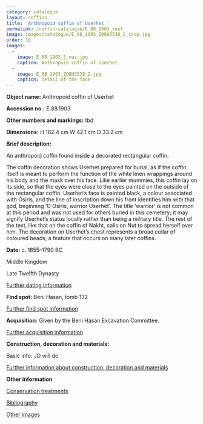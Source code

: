 ```yaml
---
category: catalogue
layout: coffins
title: 'Anthropoid coffin of Userhet '
permalink: /coffin-catalogue/E_88_1903_test
image: images/catalogue/E_88_1903_ZQ8H3538_2_crop.jpg
order: 16
images: 
  -
    image: E_88_1903_5_mas.jpg
    caption: Anthropoid coffin of Userhet
  -
    image: E_88_1903_ZQ8H3538_2.jpg
    caption: Detail of the face
---
```


**Object name:** 
Anthropoid coffin of Userhet 

**Accession no.:** 
E.88.1903

**Other numbers and markings:**
tbd

**Dimensions:** 
H 182.4 cm
W 42.1 cm
D 33.2 cm

**Brief description:** 

An anthropoid coffin  found inside a decorated rectangular coffin. 

The coffin decoration shows Userhet prepared for burial, as if the
coffin itself is meant to perform
the function of the white linen wrappings around his body and the mask
over his face. Like earlier mummies, this coffin lay on its side, so
that the eyes were close to the eyes painted on the outside of the
rectangular coffin. Userhet’s face is painted black, a colour associated
with Osiris, and the line of inscription down his front identifies him
with that god, beginning ‘O Osiris, warrior Userhet’. The title
‘warrior’ is not common at this period and was not used for others
buried in this cemetery; it may signify Userhet’s status locally rather
than being a military title. The rest of the text, like that on the
coffin of Nakht, calls on Nut to spread herself over him. The decoration
on Userhet’s chest represents a broad collar of coloured beads, a
feature that occurs on many later coffins. 


**Date:**
c. 1855–1790 BC

Middle Kingdom

Late Twelfth Dynasty 

[Further dating information](/catalogue_extras/E_88_1903_dating)

**Find spot:**
Beni Hasan, tomb 132

[Further find spot information](/catalogue_extras/E_88_1903_findspot)

**Acquisition:**
Given by the Beni Hasan Excavation Committee.

[Further acquisition
information](/catalogue_extras/E_88_1903_acquisition)

**Construction, decoration and materials:**

Basic info: JD will do

[Further information about construction, decoration and
materials](/catalogue_extras/E_88_1903_materials)


**Other information**

[Conservation treatments](/catalogue_extras/E_88_1903_conservation)

[Bibliography](/catalogue_extras/E_88_1903_bibliography)

[Other images](/catalogue_extras/E_88_1903_imagesheet)

